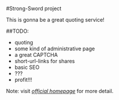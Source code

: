 #Strong-Sword project

  This is gonna be a great quoting service!

##TODO:
  * quoting
  * some kind of administrative page
  * a great CAPTCHA
  * short-url-links for shares
  * basic SEO
  * ???
  * profit!!!

  Note: visit [*official homepage*](http://strong-sword.heroku.com/) for more detail.
